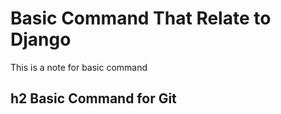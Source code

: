 # Basic Command That Relate to Django

This is a note for basic command

## h2 Basic Command for Git


